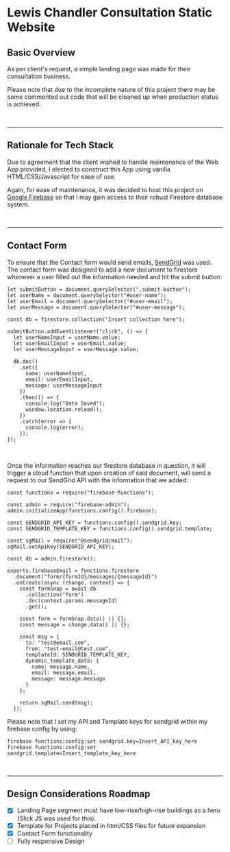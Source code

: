 # Lewis Chandler Consultation Static Website

## Basic Overview

As per client's request, a simple landing page was made for their consultation business.

Please note that due to the incomplete nature of this project there may be some commented out code that will be cleaned up when production status is achieved.

<br/>

---

## Rationale for Tech Stack

Due to agreement that the client wished to handle maintenance of the Web App provided, I elected to construct this App using vanilla HTML/CSS/Javascript for ease of use.

Again, for ease of maintenance, it was decided to host this project on [Google Firebase](firebase.google.com) so that I may gain access to their robust Firestore database system.

<br/>

---

## Contact Form

To ensure that the Contact form would send emails, [SendGrid](sendgrid.com) was used. The contact form was designed to add a new document to firestore whenever a user filled out the information needed and hit the submit button:

```
let submitButton = document.querySelector(".submit-button");
let userName = document.querySelector("#user-name");
let userEmail = document.querySelector("#user-email");
let userMessage = document.querySelector("#user-message");

const db = firestore.collection("Insert collection here");

submitButton.addEventListener("click", () => {
  let userNameInput = userName.value;
  let userEmailInput = userEmail.value;
  let userMessageInput = userMessage.value;

  db.doc()
    .set({
      name: userNameInput,
      email: userEmailInput,
      message: userMessageInput
    })
    .then(() => {
      console.log("Data Saved");
      window.location.reload();
    })
    .catch(error => {
      console.log(error);
    });
});
```

<br />

Once the information reaches our firestore database in question, it will trigger a cloud function that upon creation of said document, will send a request to our SendGrid API with the information that we added:

```
const functions = require("firebase-functions");

const admin = require("firebase-admin");
admin.initializeApp(functions.config().firebase);

const SENDGRID_API_KEY = functions.config().sendgrid.key;
const SENDGRID_TEMPLATE_KEY = functions.config().sendgrid.template;

const sgMail = require("@sendgrid/mail");
sgMail.setApiKey(SENDGRID_API_KEY);

const db = admin.firestore();

exports.firebaseEmail = functions.firestore
  .document("form/{formId}/messages/{messageId}")
  .onCreate(async (change, context) => {
    const formSnap = await db
      .collection("form")
      .doc(context.params.messageId)
      .get();

    const form = formSnap.data() || {};
    const message = change.data() || {};

    const msg = {
      to: "test@email.com",
      from: "test-email@test.com",
      templateId: SENDGRID_TEMPLATE_KEY,
      dynamic_template_data: {
        name: message.name,
        email: message.email,
        message: message.message
      }
    };

    return sgMail.send(msg);
  });

```

Please note that I set my API and Template keys for sendgrid within my firebase config by using:

```
firebase functions:config:set sendgrid.key=Insert_API_key_here
firebase functions:config:set sendgrid.template=Insert_template_key_here
```

<br>

---

## Design Considerations Roadmap

- [x] Landing Page segment must have low-rise/high-rise buildings as a hero (Slick JS was used for this).
- [x] Template for Projects placed in html/CSS files for future expansion
- [x] Contact Form functionality
- [ ] Fully responsive Design
